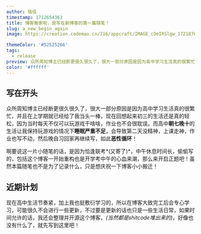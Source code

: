 ```yaml
---
author: 珞佳
timestamp: 1712654363
title: 博客搬家啦，是写在新博客的第一篇随笔！
slug: a_new_begin_again
image: https://creation.codemao.cn/716/appcraft/IMAGE_cOeIRSlgw_1721876072329.jpg

themeColor: '#52525266'
tags:
  - release
preview: 众所周知博主已经断更很久很久了，很大一部分原因是因为高中学习生活真的很繁忙，并且在上学期就已经给了我当头一棒，现在回想起来初三的生活还是真的轻松，因为当时每天不仅可以玩游戏干啥啥，作业也不会很耽误。而高中朝七晚十的生活让我保持玩游戏的情况下睡眠严重不足，会导致第二天没精神，上课走神，作业也写不动，然后晚自习回家再继续写，如此恶性循环！啊要说这一片小随笔的话，是因为恰逢联考(又寄了)，中午休息时间长，偷偷写的，包括这个博客一开始重构也是开学考中午的心血来潮，那么来开启正题吧！虽然本篇随笔也不是为了记录什么，只是想庆祝一下博客小小搬迁！
color: '#ffffff'
---
```

## 写在开头
众所周知博主已经断更很久很久了，很大一部分原因是因为高中学习生活真的很繁忙，并且在上学期就已经给了我当头一棒，现在回想起来初三的生活还是真的轻松，因为当时每天不仅可以玩游戏干啥啥，作业也不会很耽误。而高中**朝七晚十**的生活让我保持玩游戏的情况下**睡眠严重不足**，会导致第二天没精神，上课走神，作业也写不动，然后晚自习回家再继续写，如此**恶性循环**！

啊要说这一片小随笔的话，是因为恰逢联考*(又寄了)*，中午休息时间长，偷偷写的，包括这个博客一开始重构也是开学考中午的心血来潮，那么来开启正题吧！虽然本篇随笔也不是为了记录什么，只是想庆祝一下博客小小搬迁！

## 近期计划
现在高中生活节奏紧，加上我也挺敷衍学习的，所以在博客大致完工后会专心学习，可能很久不会进行一些更新，不过要是更新的话也只是一些生活日常，如果时间允许的话，我还会整理并开源这个博客，*(当然都是shitcode堆出来的)*，好像也没有什么了，就先写到这里吧！
